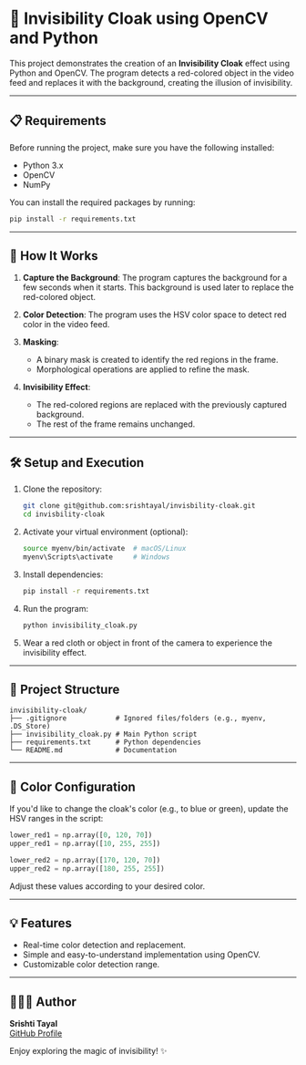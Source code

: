 

# 🔮 Invisibility Cloak using OpenCV and Python

This project demonstrates the creation of an **Invisibility Cloak** effect using Python and OpenCV. The program detects a red-colored object in the video feed and replaces it with the background, creating the illusion of invisibility.

---

## 📋 Requirements

Before running the project, make sure you have the following installed:

- Python 3.x
- OpenCV
- NumPy

You can install the required packages by running:

```bash
pip install -r requirements.txt
```

---

## 🚀 How It Works

1. **Capture the Background**: 
   The program captures the background for a few seconds when it starts. This background is used later to replace the red-colored object.

2. **Color Detection**: 
   The program uses the HSV color space to detect red color in the video feed.

3. **Masking**:
   - A binary mask is created to identify the red regions in the frame.
   - Morphological operations are applied to refine the mask.

4. **Invisibility Effect**:
   - The red-colored regions are replaced with the previously captured background.
   - The rest of the frame remains unchanged.

---

## 🛠️ Setup and Execution

1. Clone the repository:

   ```bash
   git clone git@github.com:srishtayal/invisbility-cloak.git
   cd invisbility-cloak
   ```

2. Activate your virtual environment (optional):

   ```bash
   source myenv/bin/activate  # macOS/Linux
   myenv\Scripts\activate     # Windows
   ```

3. Install dependencies:

   ```bash
   pip install -r requirements.txt
   ```

4. Run the program:

   ```bash
   python invisibility_cloak.py
   ```

5. Wear a red cloth or object in front of the camera to experience the invisibility effect.

---

## 📂 Project Structure

```
invisibility-cloak/
├── .gitignore            # Ignored files/folders (e.g., myenv, .DS_Store)
├── invisibility_cloak.py # Main Python script
├── requirements.txt      # Python dependencies
└── README.md             # Documentation
```

---

## 🎨 Color Configuration

If you'd like to change the cloak's color (e.g., to blue or green), update the HSV ranges in the script:

```python
lower_red1 = np.array([0, 120, 70])  
upper_red1 = np.array([10, 255, 255])  

lower_red2 = np.array([170, 120, 70])  
upper_red2 = np.array([180, 255, 255])  
```

Adjust these values according to your desired color.

---

## 💡 Features

- Real-time color detection and replacement.
- Simple and easy-to-understand implementation using OpenCV.
- Customizable color detection range.

---

## 👩🏼‍💻 Author

**Srishti Tayal**  
[GitHub Profile](https://github.com/srishtayal)  

Enjoy exploring the magic of invisibility! ✨
